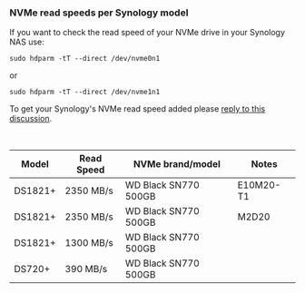 ### NVMe read speeds per Synology model

If you want to check the read speed of your NVMe drive in your Synology NAS use:
```
sudo hdparm -tT --direct /dev/nvme0n1
```
or
```
sudo hdparm -tT --direct /dev/nvme1n1
```

To get your Synology's NVMe read speed added please [reply to this discussion](https://github.com/007revad/Synology_Information_Wiki/discussions/21).

<br>

| Model   | Read Speed | NVMe brand/model     | Notes |
|---------|------------|----------------------|-------|
| DS1821+ | 2350 MB/s  | WD Black SN770 500GB | E10M20-T1 |
| DS1821+ | 2350 MB/s  | WD Black SN770 500GB | M2D20 |
| DS1821+ | 1300 MB/s  | WD Black SN770 500GB | |
| DS720+  |  390 MB/s  | WD Black SN770 500GB | |

